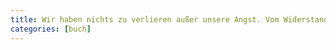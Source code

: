 ```yaml
---
title: Wir haben nichts zu verlieren außer unsere Angst. Vom Widerstand in schwierigen Zeiten Gespräche mit Carolin Emcke, David Harvey, Silvia Federici u.a. von Fiona Jeffries
categories: [buch]
---
```

